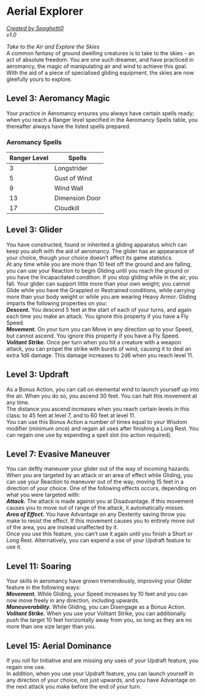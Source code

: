 # Aerial Explorer
[*Created by Spaghetti0*](https://bio.site/spaghetti0)  
*v1.0*  

*Take to the Air and Explore the Skies*  
A common fantasy of ground dwelling creatures is to take to the skies - an act of absolute freedom. You are one such dreamer, and have practiced in aeromancy, the magic of manipulating air and wind to achieve this goal. With the aid of a piece of specialised gliding equipment, the skies are now gleefully yours to explore.

## Level 3: Aeromancy Magic
Your practice in Aeromancy ensures you always have certain spells ready; when you reach a Ranger level specified in the Aeromancy Spells table, you thereafter always have the listed spells prepared.
### Aeromancy Spells
| Ranger Level | Spells         |
|--------------|----------------|
| 3            | Longstrider    |
| 5            | Gust of Wind   |
| 9            | Wind Wall      |
| 13           | Dimension Door |
| 17           | Cloudkill      |

## Level 3: Glider
You have constructed, found or inherited a gliding apparatus which can keep you aloft with the aid of aeromancy. The glider has an appearance of your choice, though your choice doesn’t affect its game statistics.  
At any time while you are more than 10 feet off the ground and are falling, you can use your Reaction to begin Gliding until you reach the ground or you have the Incapacitated condition. If you stop gliding while in the air, you fall. Your glider can support little more than your own weight; you cannot Glide while you have the Grappled or Restrained conditions, while carrying more than your body weight or while you are wearing Heavy Armor. Gliding imparts the following properties on you:  
***Descent.*** You descend 5 feet at the start of each of your turns, and again each time you make an attack. You ignore this property if you have a Fly Speed.  
***Movement.*** On your turn you can Move in any direction up to your Speed, but cannot ascend. You ignore this property if you have a Fly Speed.  
***Volitant Strike.*** Once per turn when you hit a creature with a weapon attack, you can propel the strike with bursts of wind, causing it to deal an extra 1d6 damage. This damage increases to 2d6 when you reach level 11.

## Level 3: Updraft
As a Bonus Action, you can call on elemental wind to launch yourself up into the air. When you do so, you ascend 30 feet. You can halt this movement at any time.  
The distance you ascend increases when you reach certain levels in this class: to 45 feet at level 7, and to 60 feet at level 11.  
You can use this Bonus Action a number of times equal to your Wisdom modifier (minimum once) and regain all uses after finishing a Long Rest. You can regain one use by expending a spell slot (no action required).

## Level 7: Evasive Maneuver
You can deftly maneuver your glider out of the way of incoming hazards. When you are targeted by an attack or an area of effect while Gliding, you can use your Reaction to maneuver out of the way, moving 15 feet in a direction of your choice. One of the following effects occurs, depending on what you were targeted with:  
***Attack.*** The attack is made against you at Disadvantage. If this movement causes you to move out of range of the attack, it automatically misses.  
***Area of Effect.*** You have Advantage on any Dexterity saving throw you make to resist the effect. If this movement causes you to entirely move out of the area, you are instead unaffected by it.  
Once you use this feature, you can’t use it again until you finish a Short or Long Rest. Alternatively, you can expend a use of your Updraft feature to use it.

## Level 11: Soaring
Your skills in aeromancy have grown tremendously, improving your Glider feature in the following ways:  
***Movement.*** While Gliding, your Speed increases by 10 feet and you can now move freely in any direction, including upwards.  
***Maneuverability.*** While Gliding, you can Disengage as a Bonus Action.  
***Volitant Strike.*** When you use your Volitant Strike, you can additionally push the target 10 feet horizontally away from you, so long as they are no more than one size larger than you.

## Level 15: Aerial Dominance
If you roll for Initiative and are missing any uses of your Updraft feature, you regain one use.  
In addition, when you use your Updraft feature, you can launch yourself in any direction of your choice, not just upwards, and you have Advantage on the next attack you make before the end of your turn.